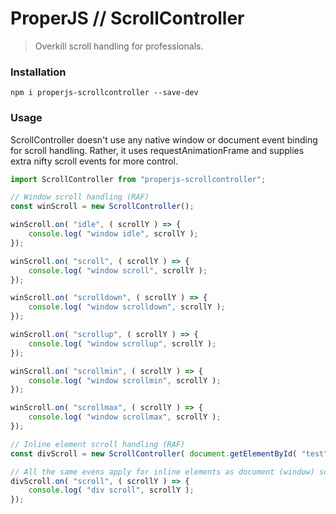 ProperJS // ScrollController
============================

> Overkill scroll handling for professionals.



### Installation

```shell
npm i properjs-scrollcontroller --save-dev
```



### Usage
ScrollController doesn't use any native window or document event binding for scroll handling. Rather, it uses requestAnimationFrame and supplies extra nifty scroll events for more control.
```javascript
import ScrollController from "properjs-scrollcontroller";

// Window scroll handling (RAF)
const winScroll = new ScrollController();

winScroll.on( "idle", ( scrollY ) => {
    console.log( "window idle", scrollY );
});

winScroll.on( "scroll", ( scrollY ) => {
    console.log( "window scroll", scrollY );
});

winScroll.on( "scrolldown", ( scrollY ) => {
    console.log( "window scrolldown", scrollY );
});

winScroll.on( "scrollup", ( scrollY ) => {
    console.log( "window scrollup", scrollY );
});

winScroll.on( "scrollmin", ( scrollY ) => {
    console.log( "window scrollmin", scrollY );
});

winScroll.on( "scrollmax", ( scrollY ) => {
    console.log( "window scrollmax", scrollY );
});

// Inline element scroll handling (RAF)
const divScroll = new ScrollController( document.getElementById( "test" ) );

// All the same evens apply for inline elements as document (window) scroll
divScroll.on( "scroll", ( scrollY ) => {
    console.log( "div scroll", scrollY );
});
```
